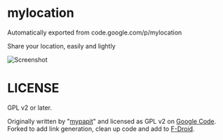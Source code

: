 # mylocation
Automatically exported from code.google.com/p/mylocation

Share your location, easily and lightly

![Screenshot](http://f.gdr.name/mylocation.png)

# LICENSE

GPL v2 or later.

Originally written by "[mypapit](https://blog.mypapit.net/)" and licensed as GPL v2 on [Google Code](https://web.archive.org/web/20151127114034/https://code.google.com/p/mylocation/). Forked to add link generation, clean up code and add to [F-Droid](https://f-droid.org/repository/browse/?fdcategory=Navigation&fdid=net.mypapit.mobile.myposition&fdpage=3).
